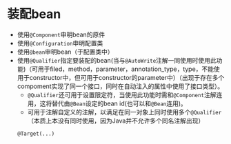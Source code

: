 # 装配bean
- 使用`@Component`申明bean的原件
- 使用`@Configuration`申明配置类
- 使用`@bean`申明bean（于配置类中）
- 使用`@Qualifier`指定要装配的bean(当与`@AutoWrite`注解一同使用时使用此功能)（可用于filed，method，parameter，annotation_type，type，不能使用于constructor中，但可用于constructor的parameter中）（出现于存在多个compoment实现了同一个接口，同时在自动注入的属性中使用了接口类型）。
	- `@Qualifier`还可用于设置限定符，当使用此功能时需和`@Component`注解连用，这将替代由`@Bean`设定的bean id(也可以和`@Bean`连用)。
	- 可用于注解自定义的注解，以满足在同一对象上同时使用多个`@Qualifier`（本质上本没有同时使用，因为Java并不允许多个同名注解出现）
	```
	@Target(...)

	```